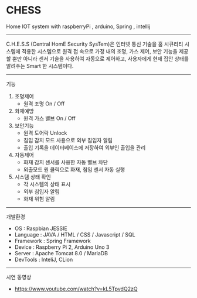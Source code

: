 # CHESS
Home IOT system with raspberryPi , arduino, Spring , intellij

-------------------------------
C.H.E.S.S (Central HomE Security SysTem)은 인터넷 통신 기술을 홈 시큐리티 시스템에 적용한 시스템으로 원격 접 속으로 가정 내의 조명, 가스 제어, 보안 기능을 제공할 뿐만 아니라 센서 기술을 사용하여 자동으로 제어하고, 사용자에게 현재 집안 상태를 알려주는 Smart 한 시스템이다.

--------------------------------


기능
1. 조명제어 
	- 원격 조명 On / Off 
2. 화재예방 	
  	- 원격 가스 밸브 On / Off 
3. 보안기능 
	- 원격 도어락 Unlock 	
  	- 침입 감지 모드 사용으로 외부 침입자 알림 
	- 출입 기록을 데이터베이스에 저장하여 외부인 출입을 관리 
4. 자동제어 	
	- 화재 감지 센서를 사용한 자동 밸브 차단 
	- 외출모드 원 클릭으로 화재, 침임 센서 자동 실행 
5. 시스템 상태 확인 
	- 각 시스템의 상태 표시 
	- 외부 침입자 알림 	
  	- 화재 위험 알림
  
---------------------------------
개발환경 
- OS : Raspbian JESSIE 
- Language : JAVA / HTML / CSS / Javascript / SQL 
- Framework : Spring Framework 
- Device : Raspberry Pi 2, Arduino Uno 3 
- Server : Apache Tomcat 8.0 / MariaDB 
- DevTools : InteliJ, CLion


---------------------------------
시연 동영상
- https://www.youtube.com/watch?v=kL5TpvdQ2zQ

